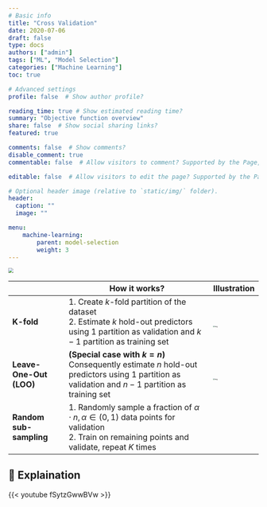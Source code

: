 ```yaml
---
# Basic info
title: "Cross Validation"
date: 2020-07-06
draft: false
type: docs
authors: ["admin"]
tags: ["ML", "Model Selection"]
categories: ["Machine Learning"]
toc: true

# Advanced settings
profile: false  # Show author profile?

reading_time: true # Show estimated reading time?
summary: "Objective function overview"
share: false  # Show social sharing links?
featured: true

comments: false  # Show comments?
disable_comment: true
commentable: false  # Allow visitors to comment? Supported by the Page, Post, and Docs content types.

editable: false  # Allow visitors to edit the page? Supported by the Page, Post, and Docs content types.

# Optional header image (relative to `static/img/` folder).
header:
  caption: ""
  image: ""

menu: 
    machine-learning:
        parent: model-selection
        weight: 3
---
```



<img src="https://scikit-learn.org/stable/_images/grid_search_cross_validation.png" style="zoom:60%; background-color:white">

|                         | How it works?                                                | Illustration                                                 |
| ----------------------- | ------------------------------------------------------------ | ------------------------------------------------------------ |
| **K-fold**              | 1. Create $k$-fold partition of the dataset<br />2. Estimate $k$ hold-out predictors using $1$ partition as validation and $k-1$ partition as training set | <br /><img src="https://miro.medium.com/max/5535/1*QDH0DSCecArPmzQtEBh0yg.png" alt="img" style="zoom: 20%; background-color:white" /> |
| **Leave-One-Out (LOO)** | **(Special case with $k=n$)** <br />Consequently estimate $n$ hold-out predictors using $1$ partition as validation and $n-1$ partition as training set | <br /><img src="https://miro.medium.com/max/5284/1*9bs3OMsKOJntR8blRnVE9g.png" alt="img" style="zoom:20%; background-color:white" /><br /> |
| **Random sub-sampling** | 1. Randomly sample a fraction of $\alpha \cdot n, \alpha \in (0,1)$ data points for validation<br />2. Train on remaining points and validate, repeat $K$ times |                                                              |



## 🎥 Explaination

{{< youtube fSytzGwwBVw >}}

